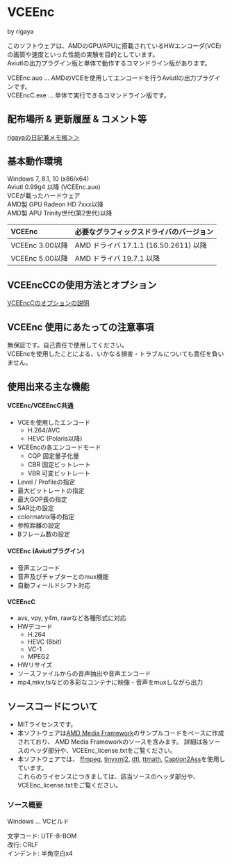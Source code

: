 
# VCEEnc  
by rigaya

このソフトウェアは、AMDのGPU/APUに搭載されているHWエンコーダ(VCE)の画質や速度といった性能の実験を目的としています。  
Aviutlの出力プラグイン版と単体で動作するコマンドライン版があります。  

VCEEnc.auo … AMDのVCEを使用してエンコードを行うAviutlの出力プラグインです。  
VCEEncC.exe … 単体で実行できるコマンドライン版です。

## 配布場所 & 更新履歴 & コメント等
[rigayaの日記兼メモ帳＞＞](http://rigaya34589.blog135.fc2.com/blog-category-12.html)

## 基本動作環境
Windows 7, 8.1, 10 (x86/x64)  
Aviutl 0.99g4 以降 (VCEEnc.auo)  
VCEが載ったハードウェア  
  AMD製 GPU Radeon HD 7xxx以降  
  AMD製 APU Trinity世代(第2世代)以降  

| VCEEnc | 必要なグラフィックスドライバのバージョン |
|:---|:---|
| VCEEnc 3.00以降 | AMD ドライバ 17.1.1 (16.50.2611) 以降 |
| VCEEnc 5.00以降 | AMD ドライバ 19.7.1 以降 |

## VCEEncCCの使用方法とオプション  
[VCEEncCのオプションの説明](./VCEEncC_Options.ja.md)

## VCEEnc 使用にあたっての注意事項
無保証です。自己責任で使用してください。  
VCEEncを使用したことによる、いかなる損害・トラブルについても責任を負いません。


## 使用出来る主な機能
#### VCEEnc/VCEEncC共通
- VCEを使用したエンコード
   - H.264/AVC
   - HEVC (Polaris以降)
- VCEEncの各エンコードモード
   - CQP       固定量子化量
   - CBR       固定ビットレート
   - VBR       可変ビットレート
- Level / Profileの指定
- 最大ビットレートの指定
- 最大GOP長の指定
- SAR比の設定
- colormatrix等の指定
- 参照距離の設定
- Bフレーム数の設定

#### VCEEnc (Aviutlプラグイン)
- 音声エンコード
- 音声及びチャプターとのmux機能
- 自動フィールドシフト対応

#### VCEEncC
- avs, vpy, y4m, rawなど各種形式に対応
- HWデコード
  - H.264
  - HEVC (8bit)
  - VC-1
  - MPEG2
- HWリサイズ
- ソースファイルからの音声抽出や音声エンコード
- mp4,mkv,tsなどの多彩なコンテナに映像・音声をmuxしながら出力


## ソースコードについて
- MITライセンスです。
- 本ソフトウェアは[AMD Media Framework](https://github.com/GPUOpen-LibrariesAndSDKs/AMF)のサンプルコードをベースに作成されており、
  AMD Media Frameworkのソースを含みます。
  詳細は各ソースのヘッダ部分や、VCEEnc_license.txtをご覧ください。
- 本ソフトウェアでは、
  [ffmpeg](https://ffmpeg.org/),
  [tinyxml2](http://www.grinninglizard.com/tinyxml2/),
  [dtl](https://github.com/cubicdaiya/dtl),
  [ttmath](http://www.ttmath.org/),
  [Caption2Ass](https://github.com/maki-rxrz/Caption2Ass_PCR)を使用しています。  
  これらのライセンスにつきましては、該当ソースのヘッダ部分や、VCEEnc_license.txtをご覧ください。

### ソース概要
Windows ... VCビルド  

文字コード: UTF-8-BOM  
改行: CRLF  
インデント: 半角空白x4
